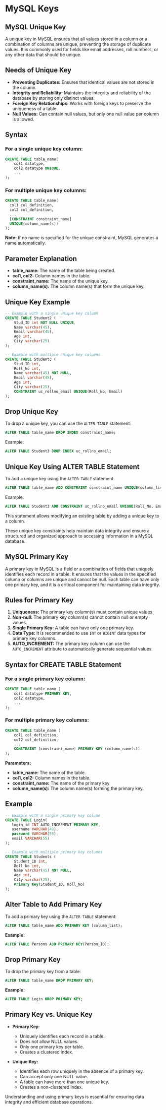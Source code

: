 # MySQL Keys
## MySQL Unique Key

A unique key in MySQL ensures that all values stored in a column or a combination of columns are unique, preventing the storage of duplicate values. It is commonly used for fields like email addresses, roll numbers, or any other data that should be unique.

## Needs of Unique Key

- **Preventing Duplicates:** Ensures that identical values are not stored in the column.
- **Integrity and Reliability:** Maintains the integrity and reliability of the database by storing only distinct values.
- **Foreign Key Relationships:** Works with foreign keys to preserve the uniqueness of a table.
- **Null Values:** Can contain null values, but only one null value per column is allowed.

## Syntax

### For a single unique key column:

```sql
CREATE TABLE table_name(
    col1 datatype,
    col2 datatype UNIQUE,
    ...
);
```

### For multiple unique key columns:

```sql
CREATE TABLE table_name(
  col1 col_definition,
  col2 col_definition,
  ...
  [CONSTRAINT constraint_name]
  UNIQUE(column_name(s))
);
```

**Note:** If no name is specified for the unique constraint, MySQL generates a name automatically.

## Parameter Explanation

- **table_name:** The name of the table being created.
- **col1, col2:** Column names in the table.
- **constraint_name:** The name of the unique key.
- **column_name(s):** The column name(s) that form the unique key.

## Unique Key Example

```sql
-- Example with a single unique key column
CREATE TABLE Student2 (
    Stud_ID int NOT NULL UNIQUE,
    Name varchar(45),
    Email varchar(45),
    Age int,
    City varchar(25)
);

-- Example with multiple unique key columns
CREATE TABLE Student3 (
    Stud_ID int,
    Roll_No int,
    Name varchar(45) NOT NULL,
    Email varchar(45),
    Age int,
    City varchar(25),
    CONSTRAINT uc_rollno_email UNIQUE(Roll_No, Email)
);
```

## Drop Unique Key

To drop a unique key, you can use the `ALTER TABLE` statement:

```sql
ALTER TABLE table_name DROP INDEX constraint_name;
```

Example:

```sql
ALTER TABLE Student3 DROP INDEX uc_rollno_email;
```

## Unique Key Using ALTER TABLE Statement

To add a unique key using the `ALTER TABLE` statement:

```sql
ALTER TABLE table_name ADD CONSTRAINT constraint_name UNIQUE(column_list);
```

Example:

```sql
ALTER TABLE Student3 ADD CONSTRAINT uc_rollno_email UNIQUE(Roll_No, Email);
```

This statement allows modifying an existing table by adding a unique key to a column.

These unique key constraints help maintain data integrity and ensure a structured and organized approach to accessing information in a MySQL database.


## MySQL Primary Key

A primary key in MySQL is a field or a combination of fields that uniquely identifies each record in a table. It ensures that the values in the specified column or columns are unique and cannot be null. Each table can have only one primary key, and it is a critical component for maintaining data integrity.

## Rules for Primary Key

1. **Uniqueness:** The primary key column(s) must contain unique values.
2. **Non-null:** The primary key column(s) cannot contain null or empty values.
3. **Single Primary Key:** A table can have only one primary key.
4. **Data Type:** It is recommended to use `INT` or `BIGINT` data types for primary key columns.
5. **AUTO_INCREMENT:** The primary key column can use the `AUTO_INCREMENT` attribute to automatically generate sequential values.

## Syntax for CREATE TABLE Statement

### For a single primary key column:

```sql
CREATE TABLE table_name (
    col1 datatype PRIMARY KEY,
    col2 datatype,
    ...
);
```

### For multiple primary key columns:

```sql
CREATE TABLE table_name (
    col1 col_definition,
    col2 col_definition,
    ...
    CONSTRAINT [constraint_name] PRIMARY KEY (column_name(s))
);
```

**Parameters:**
- **table_name:** The name of the table.
- **col1, col2:** Column names in the table.
- **constraint_name:** The name of the primary key.
- **column_name(s):** The column name(s) forming the primary key.

## Example

```sql
-- Example with a single primary key column
CREATE TABLE Login(
   login_id INT AUTO_INCREMENT PRIMARY KEY,
   username VARCHAR(40),
   password VARCHAR(55),
   email VARCHAR(55)
);

-- Example with multiple primary key columns
CREATE TABLE Students (
    Student_ID int,
    Roll_No int,
    Name varchar(45) NOT NULL,
    Age int,
    City varchar(25),
    Primary Key(Student_ID, Roll_No)
);
```

## Alter Table to Add Primary Key

To add a primary key using the `ALTER TABLE` statement:

```sql
ALTER TABLE table_name ADD PRIMARY KEY (column_list);
```

**Example:**

```sql
ALTER TABLE Persons ADD PRIMARY KEY(Person_ID);
```

## Drop Primary Key

To drop the primary key from a table:

```sql
ALTER TABLE table_name DROP PRIMARY KEY;
```

**Example:**

```sql
ALTER TABLE Login DROP PRIMARY KEY;
```

## Primary Key vs. Unique Key

- **Primary Key:**
  - Uniquely identifies each record in a table.
  - Does not allow NULL values.
  - Only one primary key per table.
  - Creates a clustered index.

- **Unique Key:**
  - Identifies each row uniquely in the absence of a primary key.
  - Can accept only one NULL value.
  - A table can have more than one unique key.
  - Creates a non-clustered index.

Understanding and using primary keys is essential for ensuring data integrity and efficient database operations.
